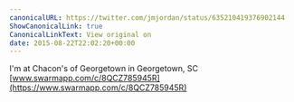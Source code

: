 ```yaml
---
canonicalURL: https://twitter.com/jmjordan/status/635210419376902144
ShowCanonicalLink: true
CanonicalLinkText: View original on
date: 2015-08-22T22:02:20+00:00
---
```

I'm at Chacon's of Georgetown in Georgetown, SC [www.swarmapp.com/c/8QCZ785945R](https://www.swarmapp.com/c/8QCZ785945R)